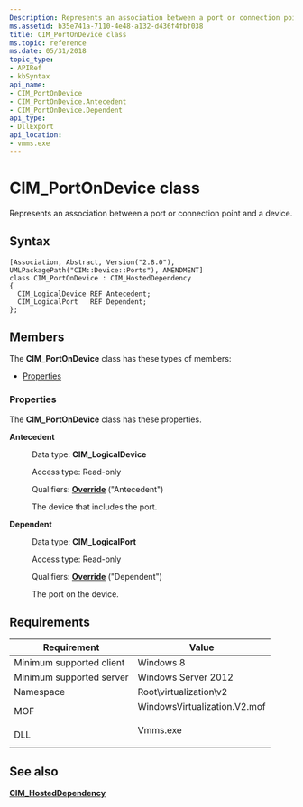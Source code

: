 ```yaml
---
Description: Represents an association between a port or connection point and a device.
ms.assetid: b35e741a-7110-4e48-a132-d436f4fbf038
title: CIM_PortOnDevice class
ms.topic: reference
ms.date: 05/31/2018
topic_type: 
- APIRef
- kbSyntax
api_name: 
- CIM_PortOnDevice
- CIM_PortOnDevice.Antecedent
- CIM_PortOnDevice.Dependent
api_type: 
- DllExport
api_location: 
- vmms.exe
---
```


# CIM\_PortOnDevice class

Represents an association between a port or connection point and a device.

## Syntax

``` syntax
[Association, Abstract, Version("2.8.0"), UMLPackagePath("CIM::Device::Ports"), AMENDMENT]
class CIM_PortOnDevice : CIM_HostedDependency
{
  CIM_LogicalDevice REF Antecedent;
  CIM_LogicalPort   REF Dependent;
};
```

## Members

The **CIM\_PortOnDevice** class has these types of members:

-   [Properties](#properties)

### Properties

The **CIM\_PortOnDevice** class has these properties.

<dl> <dt>

**Antecedent**
</dt> <dd> <dl> <dt>

Data type: **CIM\_LogicalDevice**
</dt> <dt>

Access type: Read-only
</dt> <dt>

Qualifiers: [**Override**](/windows/desktop/WmiSdk/standard-qualifiers) ("Antecedent")
</dt> </dl>

The device that includes the port.

</dd> <dt>

**Dependent**
</dt> <dd> <dl> <dt>

Data type: **CIM\_LogicalPort**
</dt> <dt>

Access type: Read-only
</dt> <dt>

Qualifiers: [**Override**](/windows/desktop/WmiSdk/standard-qualifiers) ("Dependent")
</dt> </dl>

The port on the device.

</dd> </dl>

## Requirements



| Requirement | Value |
|-------------------------------------|---------------------------------------------------------------------------------------------------------|
| Minimum supported client<br/> | Windows 8<br/>                                                                                    |
| Minimum supported server<br/> | Windows Server 2012<br/>                                                                          |
| Namespace<br/>                | Root\\virtualization\\v2<br/>                                                                     |
| MOF<br/>                      | <dl> <dt>WindowsVirtualization.V2.mof</dt> </dl> |
| DLL<br/>                      | <dl> <dt>Vmms.exe</dt> </dl>                     |



## See also

<dl> <dt>

[**CIM\_HostedDependency**](cim-hosteddependency.md)
</dt> </dl>

 

